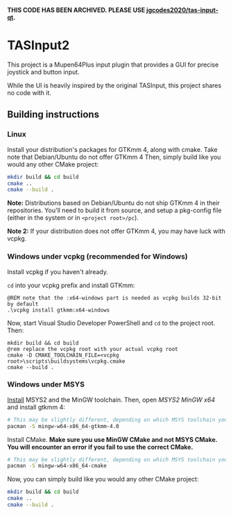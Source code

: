**THIS CODE HAS BEEN ARCHIVED. PLEASE USE [jgcodes2020/tas-input-qt](https://github.com/jgcodes2020/tas-input-qt).**

# TASInput2

This project is a Mupen64Plus input plugin that provides a GUI for precise joystick and button input.

While the UI is heavily inspired by the original TASInput, this project shares no code with it.

## Building instructions
### Linux
Install your distribution's packages for GTKmm 4, along with cmake. Take note that Debian/Ubuntu do not offer GTKmm 4
Then, simply build like you would any other CMake project:
```sh
mkdir build && cd build
cmake ..
cmake --build .
```
**Note:** Distributions based on Debian/Ubuntu do not ship GTKmm 4 in their repositories. You'll need to build it from source, and setup a pkg-config file (either in the system or in `<project root>/pc`).

**Note 2:** If your distribution does not offer GTKmm 4, you may have luck with vcpkg.

### Windows under vcpkg (recommended for Windows)
Install vcpkg if you haven't already.

`cd` into your vcpkg prefix and install GTKmm:
```batch
@REM note that the :x64-windows part is needed as vcpkg builds 32-bit by default
.\vcpkg install gtkmm:x64-windows
```

Now, start Visual Studio Developer PowerShell and `cd` to the project root. Then:
```batch
mkdir build && cd build
@rem replace the vcpkg root with your actual vcpkg root
cmake -D CMAKE_TOOLCHAIN_FILE=<vcpkg root>\scripts\buildsystems\vcpkg.cmake
cmake --build .
```

### Windows under MSYS
[Install](https://www.msys2.org/#installation) MSYS2 and the MinGW toolchain. Then, open *MSYS2 MinGW x64* and install gtkmm 4:
```sh
# This may be slightly different, depending on which MSYS toolchain you use.
pacman -S mingw-w64-x86_64-gtkmm-4.0
```
Install CMake. **Make sure you use MinGW CMake and not MSYS CMake. You will encounter an error if you fail to use the correct CMake.**
```sh
# This may be slightly different, depending on which MSYS toolchain you use.
pacman -S mingw-w64-x86_64-cmake
```
Now, you can simply build like you would any other CMake project:
```sh
mkdir build && cd build
cmake ..
cmake --build .
```